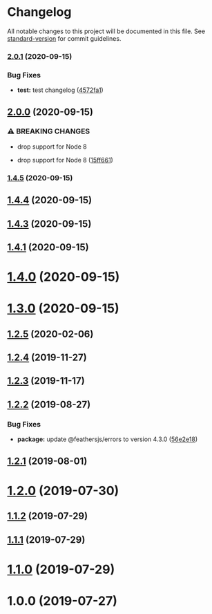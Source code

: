 # Changelog

All notable changes to this project will be documented in this file. See [standard-version](https://github.com/conventional-changelog/standard-version) for commit guidelines.

### [2.0.1](https://github.com/powerkernel/feathers-aws-sns/compare/v2.0.0...v2.0.1) (2020-09-15)


### Bug Fixes

* **test:** test changelog ([4572fa1](https://github.com/powerkernel/feathers-aws-sns/commit/4572fa143a24c6706f351e2dc18e14195437a76a))

## [2.0.0](https://github.com/powerkernel/feathers-aws-sns/compare/v1.4.5...v2.0.0) (2020-09-15)


### ⚠ BREAKING CHANGES

* drop support for Node 8

* drop support for Node 8 ([15ff661](https://github.com/powerkernel/feathers-aws-sns/commit/15ff6619d96504808758110478c2ad3460373cc4))

### [1.4.5](https://github.com/powerkernel/feathers-aws-sns/compare/v1.4.4...v1.4.5) (2020-09-15)

## [1.4.4](https://github.com/powerkernel/feathers-aws-sns/compare/v1.4.3...v1.4.4) (2020-09-15)



## [1.4.3](https://github.com/powerkernel/feathers-aws-sns/compare/v1.4.2...v1.4.3) (2020-09-15)



## [1.4.1](https://github.com/powerkernel/feathers-aws-sns/compare/v1.4.0...v1.4.1) (2020-09-15)



# [1.4.0](https://github.com/powerkernel/feathers-aws-sns/compare/v1.3.0...v1.4.0) (2020-09-15)



# [1.3.0](https://github.com/powerkernel/feathers-aws-sns/compare/1.2.5...v1.3.0) (2020-09-15)



## [1.2.5](https://github.com/powerkernel/feathers-aws-sns/compare/1.2.4...1.2.5) (2020-02-06)



## [1.2.4](https://github.com/powerkernel/feathers-aws-sns/compare/1.2.3...1.2.4) (2019-11-27)



## [1.2.3](https://github.com/powerkernel/feathers-aws-sns/compare/v1.2.2...1.2.3) (2019-11-17)



## [1.2.2](https://github.com/powerkernel/feathers-aws-sns/compare/v1.2.1...v1.2.2) (2019-08-27)


### Bug Fixes

* **package:** update @feathersjs/errors to version 4.3.0 ([56e2e18](https://github.com/powerkernel/feathers-aws-sns/commit/56e2e184b1aa8db50187cc8dc04a02baadb83fb6))



## [1.2.1](https://github.com/powerkernel/feathers-aws-sns/compare/v1.2.0...v1.2.1) (2019-08-01)



# [1.2.0](https://github.com/powerkernel/feathers-aws-sns/compare/v1.1.2...v1.2.0) (2019-07-30)



## [1.1.2](https://github.com/powerkernel/feathers-aws-sns/compare/v1.1.1...v1.1.2) (2019-07-29)



## [1.1.1](https://github.com/powerkernel/feathers-aws-sns/compare/v1.1.0...v1.1.1) (2019-07-29)



# [1.1.0](https://github.com/powerkernel/feathers-aws-sns/compare/v1.0.0...v1.1.0) (2019-07-29)



# 1.0.0 (2019-07-27)
